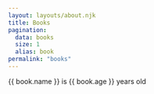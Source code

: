 ```yaml
---
layout: layouts/about.njk
title: Books
pagination:
  data: books
  size: 1
  alias: book
permalink: "books"
---
```


{{ book.name }} is {{ book.age }} years old